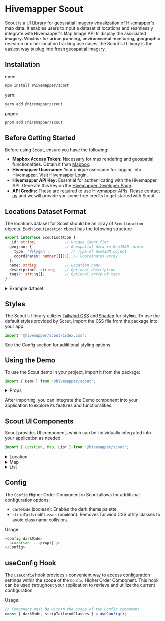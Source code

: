 # Hivemapper Scout
Scout is a UI Library for geospatial imagery visualization of Hivemapper's map data. It enables users to input a dataset of locations and seamlessly integrate with Hivemapper's Map Image API to display the associated imagery. Whether for urban planning, environmental monitoring, geographic research or other location tracking use cases, the Scout UI Library is the easiest way to plug into fresh geospatial imagery.

## Installation

npm:

```bash
npm install @hivemapper/scout
```

yarn:

```bash
yarn add @hivemapper/scout
```

pnpm:

```bash
pnpm add @hivemapper/scout
```

## Before Getting Started

Before using Scout, ensure you have the following:

- **Mapbox Access Token:** Necessary for map rendering and geospatial functionalities. Obtain it from [Mapbox](https://www.mapbox.com/).
- **Hivemapper Username:** Your unique username for logging into Hivemapper. Visit [Hivemapper Login](https://www.hivemapper.com/login).
- **Hivemapper API Key:** Essential for authenticating with the Hivemapper API. Generate this key on the [Hivemapper Developer Page](https://www.hivemapper.com/developer/map-image-api).
- **API Credits:** These are required to use Hivemapper APIs. Please [contact us](mailto:sales@hivemapper.com) and we will provide you some free credits to get started with Scout.


## Locations Dataset Format

The locations dataset for Scout should be an array of `ScoutLocation` objects. Each `ScoutLocation` object has the following structure:

```typescript
export interface ScoutLocation {
  _id: string;             // Unique identifier
  geojson: {               // Geospatial data in GeoJSON format
    type: 'Polygon';          // Type of GeoJSON object
    coordinates: number[][][]; // Coordinates array
  };
  name: string;            // Location name
  description?: string;    // Optional description
  tags?: string[];         // Optional array of tags
}
```
<details>
  <summary>Example dataset</summary>

  ```typescript
  import { ScoutLocation } from '@hivemapper/scout';

  const locations: ScoutLocation[] = [
    {
      _id: 'location_1',
      geojson: {
        type: 'Polygon',
        coordinates: [
          [
            [-97.74848379487175, 30.269797133209707],
            [-97.74825643127735, 30.269797133209707],
            [-97.74825643127735, 30.26940440211014],
            [-97.7486149661761, 30.269464822381238],
            [-97.74862371092993, 30.26963097793636], 
            [-97.74848379487175, 30.269797133209707],
          ],
        ],
      },
      name: '6th Street',
      description: 'Sewer excavation construction site',
      tags: ['sidewalk', 'bike path'],
    },
    {
      _id: 'location_2',
      geojson: {
        type: 'Polygon',
        coordinates: [
          [
            [-97.76030405541717, 30.29320863703245],
            [-97.75940735917186, 30.292273071825477],
            [-97.76007988135585, 30.290853576539803],
            [-97.76090185291376, 30.29182141646328],
            [-97.76030405541717, 30.29320863703245],
          ],
        ],
      },
      name: 'North Mopac Expressway',
      description: 'Overpass renovation site',
      tags: ['right lane'],
    },
  ]
  ```
</details>

## Styles

The Scout UI library utilizes [Tailwind CSS](https://tailwindcss.com/) and [Shadcn](https://shadcn.com/) for styling. To use the default styles provided by Scout, import the CSS file from the package into your app:

```typescript
import '@hivemapper/scout/index.css';
```

See the Config section for additional styling options.

## Using the Demo

To use the Scout demo in your project, import it from the package:

```typescript
import { Demo } from '@hivemapper/scout';
```
<details>
  <summary>Props</summary>

  ```typescript
  export interface DemoProps {
    locations: ScoutLocation[];
    mapAccessToken: string;
    apiKey: string;
    username: string;
    mapDefaultCoords?: LngLatLike; // Default center point of Map View
    mapStyle?: string; // Mapbox style for Map and Minimap components
    darkMode?: boolean; // Dark themed components (See Styles section)
    stripTailwindClasses?: boolean; // Option to strip out Tailwind CSS classes from DOM (See Styles section)
  }
  ```
</details>

After importing, you can integrate the Demo component into your application to explore its features and functionalities.

## Scout UI Components

Scout provides UI components which can be individually integrated into your application as needed.

```typescript
import { Location, Map, List } from '@hivemapper/scout';
```

<details>
  <summary>Location</summary>

  ```typescript
  export interface LocationProps {
    location: ScoutLocation;
    mapAccessToken: string;
    mapStyle?: string;
    username: string;
    apiKey: string;
    isFirstResult?: boolean;
  }
  ```
</details>
<details>
  <summary>Map</summary>
  
  ```typescript
  export interface MapProps {
    locations: ScoutLocation[];
    mapAccessToken: string;
    mapDefaultCoords?: LngLatLike;
    mapStyle?: string;
    selectionCallback?: (id: string | number) => void;
  }
  ```
</details>
<details>
  <summary>List</summary>
  
  ```typescript
  export interface ListProps {
    apiKey: string;
    username: string;
    locations: ScoutLocation[];
    itemsPerPage?: number;
    selectionCallback?: (id: string | number) => void;
  }
  ```
</details>

## Config

The `Config` Higher Order Component in Scout allows for additional configuration options:

- `darkMode` (boolean): Enables the dark theme palette.
- `stripTailwindClasses` (boolean): Removes Tailwind CSS utility classes to avoid class name collisions.

Usage:

  ```typescript
  <Config darkMode>
    <Location {...props} />
  </Config>
  ```

## useConfig Hook

The `useConfig` hook provides a convenient way to access configuration settings within the scope of the `Config` Higher Order Component. This hook can be used throughout your application to retrieve and utilize the current configuration.

Usage:

```typescript
// Component must be within the scope of the Config component
const { darkMode, stripTailwindClasses } = useConfig();
```
